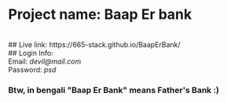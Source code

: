 # Project name: Baap Er bank 
<br>
## Live link: https://665-stack.github.io/BaapErBank/
<br>
## Login Info:
<br>
Email: <i>devil@mail.com</i>
<br>
Password: <i>psd</i>
<br>

### Btw, in bengali "Baap Er Bank" means Father's Bank :)
